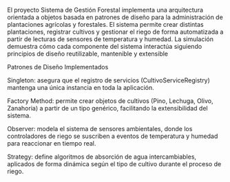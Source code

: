 El proyecto Sistema de Gestión Forestal implementa una arquitectura orientada a objetos basada en patrones de diseño para la administración de plantaciones agrícolas y forestales.
El sistema permite crear distintas plantaciones, registrar cultivos y gestionar el riego de forma automatizada a partir de lecturas de sensores de temperatura y humedad. La simulación demuestra cómo cada componente del sistema interactúa siguiendo principios de diseño reutilizable, mantenible y extensible

Patrones de Diseño Implementados

Singleton: asegura que el registro de servicios (CultivoServiceRegistry) mantenga una única instancia en toda la aplicación.

Factory Method: permite crear objetos de cultivos (Pino, Lechuga, Olivo, Zanahoria) a partir de un tipo genérico, facilitando la extensibilidad del sistema.

Observer: modela el sistema de sensores ambientales, donde los controladores de riego se suscriben a eventos de temperatura y humedad para reaccionar en tiempo real.

Strategy: define algoritmos de absorción de agua intercambiables, aplicados de forma dinámica según el tipo de cultivo durante el proceso de riego.